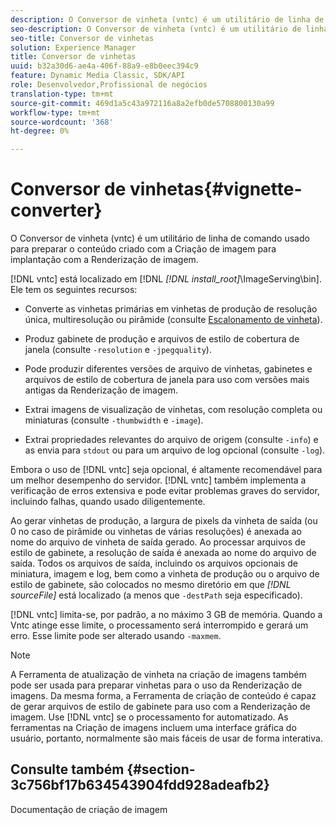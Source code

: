 ```yaml
---
description: O Conversor de vinheta (vntc) é um utilitário de linha de comando usado para preparar o conteúdo criado com a Criação de imagem para implantação com a Renderização de imagem.
seo-description: O Conversor de vinheta (vntc) é um utilitário de linha de comando usado para preparar o conteúdo criado com a Criação de imagem para implantação com a Renderização de imagem.
seo-title: Conversor de vinhetas
solution: Experience Manager
title: Conversor de vinhetas
uuid: b32a30d6-ae4a-406f-88a9-e8b0eec394c9
feature: Dynamic Media Classic, SDK/API
role: Desenvolvedor,Profissional de negócios
translation-type: tm+mt
source-git-commit: 469d1a5c43a972116a8a2efb0de5708800130a99
workflow-type: tm+mt
source-wordcount: '368'
ht-degree: 0%

---
```



# Conversor de vinhetas{#vignette-converter}

O Conversor de vinheta (vntc) é um utilitário de linha de comando usado para preparar o conteúdo criado com a Criação de imagem para implantação com a Renderização de imagem.

[!DNL vntc] está localizado em [!DNL  *[!DNL install_root]*\ImageServing\bin]. Ele tem os seguintes recursos:

* Converte as vinhetas primárias em vinhetas de produção de resolução única, multiresolução ou pirâmide (consulte [Escalonamento de vinheta](../../../../ir-api/vntc/utilities/c-ir-vignette-converter-vntc/c-ir-vignette-scaling.md#concept-e373a29c2f954df98d704c7723804585)).
* Produz gabinete de produção e arquivos de estilo de cobertura de janela (consulte `-resolution` e `-jpegquality`).

* Pode produzir diferentes versões de arquivo de vinhetas, gabinetes e arquivos de estilo de cobertura de janela para uso com versões mais antigas da Renderização de imagem.
* Extrai imagens de visualização de vinhetas, com resolução completa ou miniaturas (consulte `-thumbwidth` e `-image`).
* Extrai propriedades relevantes do arquivo de origem (consulte `-info`) e as envia para `stdout` ou para um arquivo de log opcional (consulte `-log`).

Embora o uso de [!DNL vntc] seja opcional, é altamente recomendável para um melhor desempenho do servidor. [!DNL vntc] também implementa a verificação de erros extensiva e pode evitar problemas graves do servidor, incluindo falhas, quando usado diligentemente.

Ao gerar vinhetas de produção, a largura de pixels da vinheta de saída (ou 0 no caso de pirâmide ou vinhetas de várias resoluções) é anexada ao nome do arquivo de vinheta de saída gerado. Ao processar arquivos de estilo de gabinete, a resolução de saída é anexada ao nome do arquivo de saída. Todos os arquivos de saída, incluindo os arquivos opcionais de miniatura, imagem e log, bem como a vinheta de produção ou o arquivo de estilo de gabinete, são colocados no mesmo diretório em que *[!DNL sourceFile]* está localizado (a menos que `-destPath` seja especificado).

[!DNL vntc] limita-se, por padrão, a no máximo 3 GB de memória. Quando a Vntc atinge esse limite, o processamento será interrompido e gerará um erro. Esse limite pode ser alterado usando `-maxmem`.

>[!NOTE]
>
>A Ferramenta de atualização de vinheta na criação de imagens também pode ser usada para preparar vinhetas para o uso da Renderização de imagens. Da mesma forma, a Ferramenta de criação de conteúdo é capaz de gerar arquivos de estilo de gabinete para uso com a Renderização de imagem. Use [!DNL vntc] se o processamento for automatizado. As ferramentas na Criação de imagens incluem uma interface gráfica do usuário, portanto, normalmente são mais fáceis de usar de forma interativa.

## Consulte também {#section-3c756bf17b634543904fdd928adeafb2}

Documentação de criação de imagem
